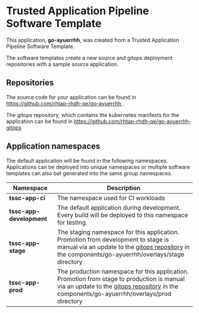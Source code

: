 # Trusted Application Pipeline Software Template

This application, **go-ayuerrhh**, was created from a Trusted Application Pipeline Software Template.

The software templates create a new source and gitops deployment repositories with a sample source application. 

## Repositories

The source code for your application can be found in [https://github.com/rhtap-rhdh-qe/go-ayuerrhh ](https://github.com/rhtap-rhdh-qe/go-ayuerrhh ).
 
The gitops repository, which contains the kubernetes manifests for the application can be found in 
[https://github.com/rhtap-rhdh-qe/go-ayuerrhh-gitops ](https://github.com/rhtap-rhdh-qe/go-ayuerrhh-gitops ) 

## Application namespaces 

The default application will be found in the following namespaces. Applications can be deployed into unique namespaces or multiple software templates can also bet generated into the same group namespaces.  

|  Namespace   |  Description   |  
| -------- | -------- |
| **tssc-app-ci** | The namespace used for CI workloads |
| **tssc-app-development** | The default application during development. Every build will be deployed to this namespace for testing. |
| **tssc-app-stage** | The staging namespace for this application. Promotion from development to stage is manual via an update to the [gitops repository](https://github.com/rhtap-rhdh-qe/go-ayuerrhh-gitops ) in the components/go-ayuerrhh/overlays/stage directory |
| **tssc-app-prod** | The production namespace for this application. Promotion from stage to production is manual via an update to the [gitops repository](https://github.com/rhtap-rhdh-qe/go-ayuerrhh-gitops ) in the components/go-ayuerrhh/overlays/prod directory |